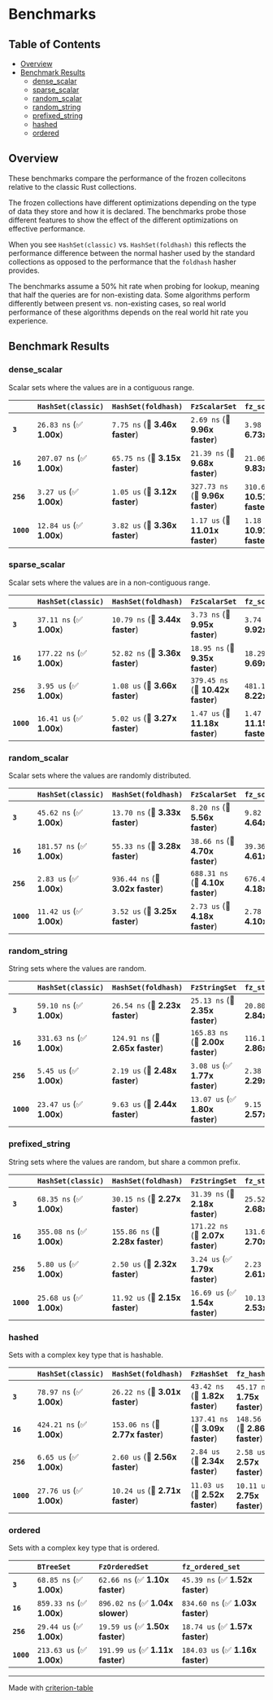 # Benchmarks

## Table of Contents

- [Overview](#overview)
- [Benchmark Results](#benchmark-results)
    - [dense_scalar](#dense_scalar)
    - [sparse_scalar](#sparse_scalar)
    - [random_scalar](#random_scalar)
    - [random_string](#random_string)
    - [prefixed_string](#prefixed_string)
    - [hashed](#hashed)
    - [ordered](#ordered)

## Overview

These benchmarks compare the performance of the frozen collecitons relative
to the classic Rust collections.

The frozen collections have different optimizations depending on the type of data they
store and how it is declared. The benchmarks probe those different features to show
the effect of the different optimizations on effective performance.

When you see `HashSet(classic)` vs. `HashSet(foldhash)` this reflects the performance difference between the
normal hasher used by the standard collections as opposed to the performance that the
`foldhash` hasher provides.

The benchmarks assume a 50% hit rate when probing for lookup, meaning that
half the queries are for non-existing data. Some algorithms perform differently between
present vs. non-existing cases, so real world performance of these algorithms depends on the
real world hit rate you experience.

## Benchmark Results

### dense_scalar

Scalar sets where the values are in a contiguous range.

|            | `HashSet(classic)`          | `HashSet(foldhash)`             | `FzScalarSet`                    | `fz_scalar_set`                    |
|:-----------|:----------------------------|:--------------------------------|:---------------------------------|:---------------------------------- |
| **`3`**    | `26.83 ns` (✅ **1.00x**)    | `7.75 ns` (🚀 **3.46x faster**)  | `2.69 ns` (🚀 **9.96x faster**)   | `3.98 ns` (🚀 **6.73x faster**)     |
| **`16`**   | `207.07 ns` (✅ **1.00x**)   | `65.75 ns` (🚀 **3.15x faster**) | `21.39 ns` (🚀 **9.68x faster**)  | `21.06 ns` (🚀 **9.83x faster**)    |
| **`256`**  | `3.27 us` (✅ **1.00x**)     | `1.05 us` (🚀 **3.12x faster**)  | `327.73 ns` (🚀 **9.96x faster**) | `310.68 ns` (🚀 **10.51x faster**)  |
| **`1000`** | `12.84 us` (✅ **1.00x**)    | `3.82 us` (🚀 **3.36x faster**)  | `1.17 us` (🚀 **11.01x faster**)  | `1.18 us` (🚀 **10.91x faster**)    |

### sparse_scalar

Scalar sets where the values are in a non-contiguous range.

|            | `HashSet(classic)`          | `HashSet(foldhash)`             | `FzScalarSet`                     | `fz_scalar_set`                   |
|:-----------|:----------------------------|:--------------------------------|:----------------------------------|:--------------------------------- |
| **`3`**    | `37.11 ns` (✅ **1.00x**)    | `10.79 ns` (🚀 **3.44x faster**) | `3.73 ns` (🚀 **9.95x faster**)    | `3.74 ns` (🚀 **9.92x faster**)    |
| **`16`**   | `177.22 ns` (✅ **1.00x**)   | `52.82 ns` (🚀 **3.36x faster**) | `18.95 ns` (🚀 **9.35x faster**)   | `18.29 ns` (🚀 **9.69x faster**)   |
| **`256`**  | `3.95 us` (✅ **1.00x**)     | `1.08 us` (🚀 **3.66x faster**)  | `379.45 ns` (🚀 **10.42x faster**) | `481.16 ns` (🚀 **8.22x faster**)  |
| **`1000`** | `16.41 us` (✅ **1.00x**)    | `5.02 us` (🚀 **3.27x faster**)  | `1.47 us` (🚀 **11.18x faster**)   | `1.47 us` (🚀 **11.15x faster**)   |

### random_scalar

Scalar sets where the values are randomly distributed.

|            | `HashSet(classic)`          | `HashSet(foldhash)`              | `FzScalarSet`                    | `fz_scalar_set`                   |
|:-----------|:----------------------------|:---------------------------------|:---------------------------------|:--------------------------------- |
| **`3`**    | `45.62 ns` (✅ **1.00x**)    | `13.70 ns` (🚀 **3.33x faster**)  | `8.20 ns` (🚀 **5.56x faster**)   | `9.82 ns` (🚀 **4.64x faster**)    |
| **`16`**   | `181.57 ns` (✅ **1.00x**)   | `55.33 ns` (🚀 **3.28x faster**)  | `38.66 ns` (🚀 **4.70x faster**)  | `39.36 ns` (🚀 **4.61x faster**)   |
| **`256`**  | `2.83 us` (✅ **1.00x**)     | `936.44 ns` (🚀 **3.02x faster**) | `688.31 ns` (🚀 **4.10x faster**) | `676.42 ns` (🚀 **4.18x faster**)  |
| **`1000`** | `11.42 us` (✅ **1.00x**)    | `3.52 us` (🚀 **3.25x faster**)   | `2.73 us` (🚀 **4.18x faster**)   | `2.78 us` (🚀 **4.10x faster**)    |

### random_string

String sets where the values are random.

|            | `HashSet(classic)`          | `HashSet(foldhash)`              | `FzStringSet`                    | `fz_string_set`                   |
|:-----------|:----------------------------|:---------------------------------|:---------------------------------|:--------------------------------- |
| **`3`**    | `59.10 ns` (✅ **1.00x**)    | `26.54 ns` (🚀 **2.23x faster**)  | `25.13 ns` (🚀 **2.35x faster**)  | `20.80 ns` (🚀 **2.84x faster**)   |
| **`16`**   | `331.63 ns` (✅ **1.00x**)   | `124.91 ns` (🚀 **2.65x faster**) | `165.83 ns` (🚀 **2.00x faster**) | `116.13 ns` (🚀 **2.86x faster**)  |
| **`256`**  | `5.45 us` (✅ **1.00x**)     | `2.19 us` (🚀 **2.48x faster**)   | `3.08 us` (✅ **1.77x faster**)   | `2.38 us` (🚀 **2.29x faster**)    |
| **`1000`** | `23.47 us` (✅ **1.00x**)    | `9.63 us` (🚀 **2.44x faster**)   | `13.07 us` (✅ **1.80x faster**)  | `9.15 us` (🚀 **2.57x faster**)    |

### prefixed_string

String sets where the values are random, but share a common prefix.

|            | `HashSet(classic)`          | `HashSet(foldhash)`              | `FzStringSet`                    | `fz_string_set`                   |
|:-----------|:----------------------------|:---------------------------------|:---------------------------------|:--------------------------------- |
| **`3`**    | `68.35 ns` (✅ **1.00x**)    | `30.15 ns` (🚀 **2.27x faster**)  | `31.39 ns` (🚀 **2.18x faster**)  | `25.52 ns` (🚀 **2.68x faster**)   |
| **`16`**   | `355.08 ns` (✅ **1.00x**)   | `155.86 ns` (🚀 **2.28x faster**) | `171.22 ns` (🚀 **2.07x faster**) | `131.68 ns` (🚀 **2.70x faster**)  |
| **`256`**  | `5.80 us` (✅ **1.00x**)     | `2.50 us` (🚀 **2.32x faster**)   | `3.24 us` (✅ **1.79x faster**)   | `2.23 us` (🚀 **2.61x faster**)    |
| **`1000`** | `25.68 us` (✅ **1.00x**)    | `11.92 us` (🚀 **2.15x faster**)  | `16.69 us` (✅ **1.54x faster**)  | `10.13 us` (🚀 **2.53x faster**)   |

### hashed

Sets with a complex key type that is hashable.

|            | `HashSet(classic)`          | `HashSet(foldhash)`              | `FzHashSet`                      | `fz_hash_set`                     |
|:-----------|:----------------------------|:---------------------------------|:---------------------------------|:--------------------------------- |
| **`3`**    | `78.97 ns` (✅ **1.00x**)    | `26.22 ns` (🚀 **3.01x faster**)  | `43.42 ns` (🚀 **1.82x faster**)  | `45.17 ns` (✅ **1.75x faster**)   |
| **`16`**   | `424.21 ns` (✅ **1.00x**)   | `153.06 ns` (🚀 **2.77x faster**) | `137.41 ns` (🚀 **3.09x faster**) | `148.56 ns` (🚀 **2.86x faster**)  |
| **`256`**  | `6.65 us` (✅ **1.00x**)     | `2.60 us` (🚀 **2.56x faster**)   | `2.84 us` (🚀 **2.34x faster**)   | `2.58 us` (🚀 **2.57x faster**)    |
| **`1000`** | `27.76 us` (✅ **1.00x**)    | `10.24 us` (🚀 **2.71x faster**)  | `11.03 us` (🚀 **2.52x faster**)  | `10.11 us` (🚀 **2.75x faster**)   |

### ordered

Sets with a complex key type that is ordered.

|            | `BTreeSet`                | `FzOrderedSet`                   | `fz_ordered_set`                  |
|:-----------|:--------------------------|:---------------------------------|:--------------------------------- |
| **`3`**    | `68.85 ns` (✅ **1.00x**)  | `62.66 ns` (✅ **1.10x faster**)  | `45.39 ns` (✅ **1.52x faster**)   |
| **`16`**   | `859.33 ns` (✅ **1.00x**) | `896.02 ns` (✅ **1.04x slower**) | `834.60 ns` (✅ **1.03x faster**)  |
| **`256`**  | `29.44 us` (✅ **1.00x**)  | `19.59 us` (✅ **1.50x faster**)  | `18.74 us` (✅ **1.57x faster**)   |
| **`1000`** | `213.63 us` (✅ **1.00x**) | `191.99 us` (✅ **1.11x faster**) | `184.03 us` (✅ **1.16x faster**)  |

---
Made with [criterion-table](https://github.com/nu11ptr/criterion-table)

